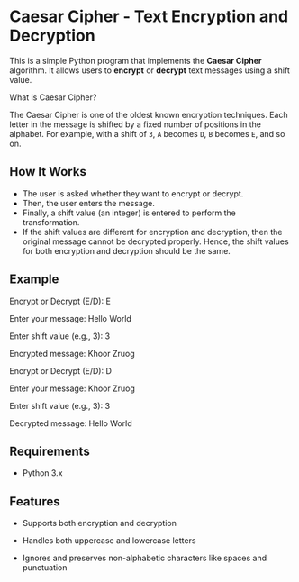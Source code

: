 # Caesar Cipher - Text Encryption and Decryption

This is a simple Python program that implements the **Caesar Cipher** algorithm. It allows users to **encrypt** or **decrypt** text messages using a shift value.

What is Caesar Cipher?

The Caesar Cipher is one of the oldest known encryption techniques. Each letter in the message is shifted by a fixed number of positions in the alphabet. For example, with a shift of `3`, `A` becomes `D`, `B` becomes `E`, and so on.


## How It Works

- The user is asked whether they want to encrypt or decrypt.
- Then, the user enters the message.
- Finally, a shift value (an integer) is entered to perform the transformation.
- If the shift values are different for encryption and decryption, then the original message cannot be decrypted properly. Hence, the shift values for both encryption and decryption should be the same.

## Example

Encrypt or Decrypt (E/D): E

Enter your message: Hello World

Enter shift value (e.g., 3): 3

Encrypted message: Khoor Zruog





Encrypt or Decrypt (E/D): D

Enter your message: Khoor Zruog

Enter shift value (e.g., 3): 3

Decrypted message: Hello World

## Requirements

- Python 3.x

## Features

- Supports both encryption and decryption

- Handles both uppercase and lowercase letters

- Ignores and preserves non-alphabetic characters like spaces and punctuation
